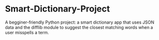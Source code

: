 # Smart-Dictionary-Project
A begginer-friendly Python project: a smart dictionary app that uses JSON data and the difflib module to suggest the closest matching words when a user misspells a term.
